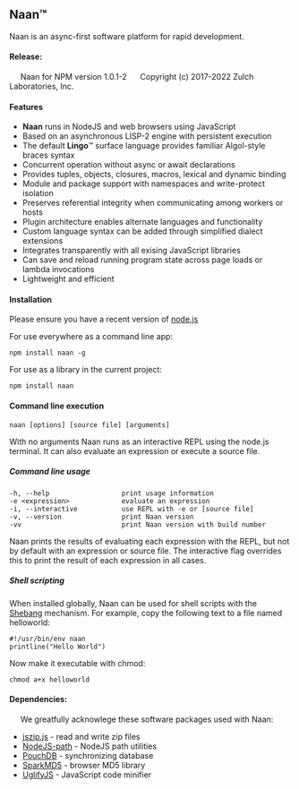 **Naan**™
-----

Naan is an async-first software platform for rapid development.

#### Release:
     Naan for NPM version 1.0.1-2
     Copyright (c) 2017-2022 Zulch Laboratories, Inc.

#### Features
- **Naan** runs in NodeJS and web browsers using JavaScript
- Based on an asynchronous LISP-2 engine with persistent execution
- The default **Lingo**™ surface language provides familiar Algol-style braces syntax
- Concurrent operation without async or await declarations
- Provides tuples, objects, closures, macros, lexical and dynamic binding
- Module and package support with namespaces and write-protect isolation
- Preserves referential integrity when communicating among workers or hosts
- Plugin architecture enables alternate languages and functionality
- Custom language syntax can be added through simplified dialect extensions
- Integrates transparently with all exising JavaScript libraries
- Can save and reload running program state across page loads or lambda invocations
- Lightweight and efficient

#### Installation

Please ensure you have a recent version of [node.js](http://nodejs.org/)

For use everywhere as a command line app:

    npm install naan -g

For use as a library in the current project:

    npm install naan

#### Command line execution

    naan [options] [source file] [arguments]

With no arguments Naan runs as an interactive REPL using the node.js terminal.
It can also evaluate an expression or execute a source file.

##### Command line usage

    -h, --help                  print usage information
    -e <expression>             evaluate an expression
    -i, --interactive           use REPL with -e or [source file]
    -v, --version               print Naan version
    -vv                         print Naan version with build number

Naan prints the results of evaluating each expression with the REPL, but not
by default with an expression or source file. The interactive flag overrides
this to print the result of each expression in all cases.

##### Shell scripting

When installed globally, Naan can be used for shell scripts with the [Shebang](https://en.wikipedia.org/wiki/Shebang_(Unix))
mechanism. For example, copy the following text to a file named helloworld:

    #!/usr/bin/env naan
    printline("Hello World")

Now make it executable with chmod:

    chmod a+x helloworld



#### Dependencies:
     We greatfully acknowlege these software packages used with Naan:
- [jszip.js](http://stuartk.com/jszip) - read and write zip files
- [NodeJS-path](https://nodejs.org/) - NodeJS path utilities
- [PouchDB](https://pouchdb.com/) - synchronizing database
- [SparkMD5](https://github.com/satazor/js-spark-md5) - browser MD5 library
- [UglifyJS](https://github.com/mishoo/UglifyJS) - JavaScript code minifier
